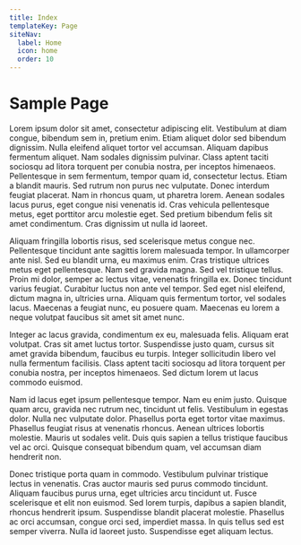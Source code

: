 ```yaml
---
title: Index
templateKey: Page
siteNav:
  label: Home
  icon: home
  order: 10
---
```


# Sample Page

Lorem ipsum dolor sit amet, consectetur adipiscing elit. Vestibulum at diam congue, bibendum sem in, pretium enim. Etiam aliquet dolor sed bibendum dignissim. Nulla eleifend aliquet tortor vel accumsan. Aliquam dapibus fermentum aliquet. Nam sodales dignissim pulvinar. Class aptent taciti sociosqu ad litora torquent per conubia nostra, per inceptos himenaeos. Pellentesque in sem fermentum, tempor quam id, consectetur lectus. Etiam a blandit mauris. Sed rutrum non purus nec vulputate. Donec interdum feugiat placerat. Nam in rhoncus quam, ut pharetra lorem. Aenean sodales lacus purus, eget congue nisi venenatis id. Cras vehicula pellentesque metus, eget porttitor arcu molestie eget. Sed pretium bibendum felis sit amet condimentum. Cras dignissim ut nulla id laoreet.

Aliquam fringilla lobortis risus, sed scelerisque metus congue nec. Pellentesque tincidunt ante sagittis lorem malesuada tempor. In ullamcorper ante nisl. Sed eu blandit urna, eu maximus enim. Cras tristique ultrices metus eget pellentesque. Nam sed gravida magna. Sed vel tristique tellus. Proin mi dolor, semper ac lectus vitae, venenatis fringilla ex. Donec tincidunt varius feugiat. Curabitur luctus non ante vel tempor. Sed eget nisl eleifend, dictum magna in, ultricies urna. Aliquam quis fermentum tortor, vel sodales lacus. Maecenas a feugiat nunc, eu posuere quam. Maecenas eu lorem a neque volutpat faucibus sit amet sit amet nunc.

Integer ac lacus gravida, condimentum ex eu, malesuada felis. Aliquam erat volutpat. Cras sit amet luctus tortor. Suspendisse justo quam, cursus sit amet gravida bibendum, faucibus eu turpis. Integer sollicitudin libero vel nulla fermentum facilisis. Class aptent taciti sociosqu ad litora torquent per conubia nostra, per inceptos himenaeos. Sed dictum lorem ut lacus commodo euismod.

Nam id lacus eget ipsum pellentesque tempor. Nam eu enim justo. Quisque quam arcu, gravida nec rutrum nec, tincidunt ut felis. Vestibulum in egestas dolor. Nulla nec vulputate dolor. Phasellus porta eget tortor vitae maximus. Phasellus feugiat risus at venenatis rhoncus. Aenean ultrices lobortis molestie. Mauris ut sodales velit. Duis quis sapien a tellus tristique faucibus vel ac orci. Quisque consequat bibendum quam, vel accumsan diam hendrerit non.

Donec tristique porta quam in commodo. Vestibulum pulvinar tristique lectus in venenatis. Cras auctor mauris sed purus commodo tincidunt. Aliquam faucibus purus urna, eget ultricies arcu tincidunt ut. Fusce scelerisque et elit non euismod. Sed lorem turpis, dapibus a sapien blandit, rhoncus hendrerit ipsum. Suspendisse blandit placerat molestie. Phasellus ac orci accumsan, congue orci sed, imperdiet massa. In quis tellus sed est semper viverra. Nulla id laoreet justo. Suspendisse eget aliquam lectus. 
